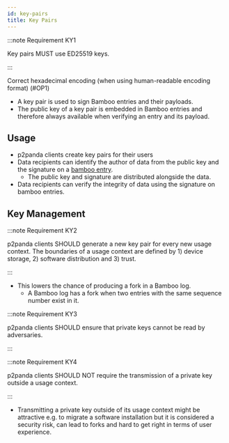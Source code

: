 ```yaml
---
id: key-pairs
title: Key Pairs
---
```


:::note Requirement KY1

Key pairs MUST use ED25519 keys.

:::



Correct hexadecimal encoding (when using human-readable encoding format) (#OP1)

- A key pair is used to sign Bamboo entries and their payloads.
- The public key of a key pair is embedded in Bamboo entries and therefore always available when verifying an entry and its payload.

## Usage

- p2panda clients create key pairs for their users
- Data recipients can identify the author of data from the public key and the signature on a [bamboo entry](/specification/data-types/bamboo#entries).
  - The public key and signature are distributed alongside the data.
- Data recipients can verify the integrity of data using the signature on bamboo entries.

## Key Management

:::note Requirement KY2

p2panda clients SHOULD generate a new key pair for every new usage context. The boundaries of a usage context are defined by 1) device storage, 2) software distribution and 3) trust.

:::

- This lowers the chance of producing a fork in a Bamboo log.
  - A Bamboo log has a fork when two entries with the same sequence number exist in it.

:::note Requirement KY3

p2panda clients SHOULD ensure that private keys cannot be read by adversaries.

:::

:::note Requirement KY4

p2panda clients SHOULD NOT require the transmission of a private key outside a usage context.

:::

- Transmitting a private key outside of its usage context might be attractive e.g. to migrate a software installation but it is considered a security risk, can lead to forks and hard to get right in terms of user experience.
